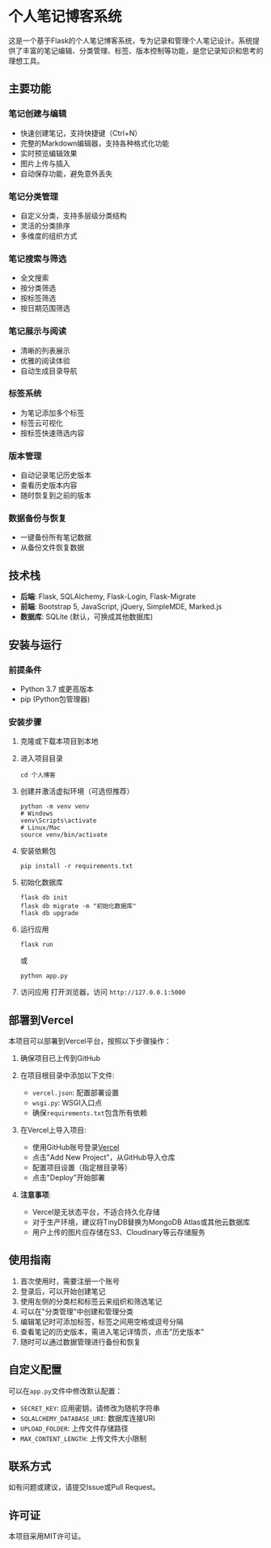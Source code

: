 # 个人笔记博客系统

这是一个基于Flask的个人笔记博客系统，专为记录和管理个人笔记设计。系统提供了丰富的笔记编辑、分类管理、标签、版本控制等功能，是您记录知识和思考的理想工具。

## 主要功能

### 笔记创建与编辑
- 快速创建笔记，支持快捷键（Ctrl+N）
- 完整的Markdown编辑器，支持各种格式化功能
- 实时预览编辑效果
- 图片上传与插入
- 自动保存功能，避免意外丢失

### 笔记分类管理
- 自定义分类，支持多层级分类结构
- 灵活的分类排序
- 多维度的组织方式

### 笔记搜索与筛选
- 全文搜索
- 按分类筛选
- 按标签筛选
- 按日期范围筛选

### 笔记展示与阅读
- 清晰的列表展示
- 优雅的阅读体验
- 自动生成目录导航

### 标签系统
- 为笔记添加多个标签
- 标签云可视化
- 按标签快速筛选内容

### 版本管理
- 自动记录笔记历史版本
- 查看历史版本内容
- 随时恢复到之前的版本

### 数据备份与恢复
- 一键备份所有笔记数据
- 从备份文件恢复数据

## 技术栈

- **后端**: Flask, SQLAlchemy, Flask-Login, Flask-Migrate
- **前端**: Bootstrap 5, JavaScript, jQuery, SimpleMDE, Marked.js
- **数据库**: SQLite (默认，可换成其他数据库)

## 安装与运行

### 前提条件

- Python 3.7 或更高版本
- pip (Python包管理器)

### 安装步骤

1. 克隆或下载本项目到本地

2. 进入项目目录
   ```
   cd 个人博客
   ```

3. 创建并激活虚拟环境（可选但推荐）
   ```
   python -m venv venv
   # Windows
   venv\Scripts\activate
   # Linux/Mac
   source venv/bin/activate
   ```

4. 安装依赖包
   ```
   pip install -r requirements.txt
   ```

5. 初始化数据库
   ```
   flask db init
   flask db migrate -m "初始化数据库"
   flask db upgrade
   ```

6. 运行应用
   ```
   flask run
   ```
   或
   ```
   python app.py
   ```

7. 访问应用
   打开浏览器，访问 `http://127.0.0.1:5000`

## 部署到Vercel

本项目可以部署到Vercel平台，按照以下步骤操作：

1. 确保项目已上传到GitHub

2. 在项目根目录中添加以下文件:
   - `vercel.json`: 配置部署设置
   - `wsgi.py`: WSGI入口点
   - 确保`requirements.txt`包含所有依赖

3. 在Vercel上导入项目:
   - 使用GitHub账号登录[Vercel](https://vercel.com/)
   - 点击"Add New Project"，从GitHub导入仓库
   - 配置项目设置（指定根目录等）
   - 点击"Deploy"开始部署

4. **注意事项**:
   - Vercel是无状态平台，不适合持久化存储
   - 对于生产环境，建议将TinyDB替换为MongoDB Atlas或其他云数据库
   - 用户上传的图片应存储在S3、Cloudinary等云存储服务

## 使用指南

1. 首次使用时，需要注册一个账号
2. 登录后，可以开始创建笔记
3. 使用左侧的分类栏和标签云来组织和筛选笔记
4. 可以在"分类管理"中创建和管理分类
5. 编辑笔记时可添加标签，标签之间用空格或逗号分隔
6. 查看笔记的历史版本，需进入笔记详情页，点击"历史版本"
7. 随时可以通过数据管理进行备份和恢复

## 自定义配置

可以在`app.py`文件中修改默认配置：

- `SECRET_KEY`: 应用密钥，请修改为随机字符串
- `SQLALCHEMY_DATABASE_URI`: 数据库连接URI
- `UPLOAD_FOLDER`: 上传文件存储路径
- `MAX_CONTENT_LENGTH`: 上传文件大小限制

## 联系方式

如有问题或建议，请提交Issue或Pull Request。

## 许可证

本项目采用MIT许可证。 